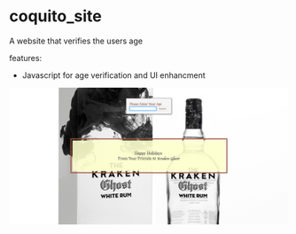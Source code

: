 # coquito_site
A website that verifies the users age


features:

* Javascript for age verification and UI enhancment


![alt text](https://raw.githubusercontent.com/AlfonsoArriola/read_me_images/master/rum.png )
